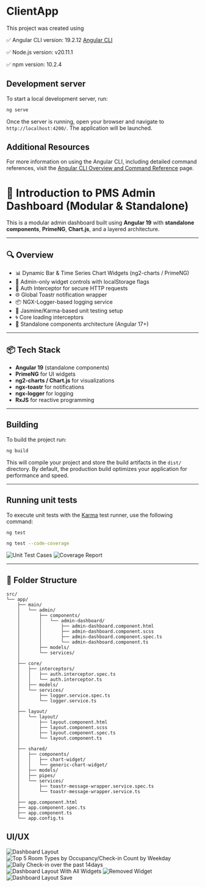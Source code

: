 # ClientApp

This project was created using 

✅ Angular CLI version: 19.2.12 [Angular CLI](https://github.com/angular/angular-cli)

✅ Node.js version: v20.11.1

✅ npm version: 10.2.4

## Development server

To start a local development server, run:

```bash
ng serve
```

Once the server is running, open your browser and navigate to `http://localhost:4200/`. The application will be launched.


## Additional Resources

For more information on using the Angular CLI, including detailed command references, visit the [Angular CLI Overview and Command Reference](https://angular.dev/tools/cli) page.

# 🧩 Introduction to PMS Admin Dashboard (Modular & Standalone)

This is a modular admin dashboard built using **Angular 19** with **standalone components**, **PrimeNG**, **Chart.js**, and a layered architecture.

---

## 🔍 Overview

- 📊 Dynamic Bar & Time Series Chart Widgets (ng2-charts / PrimeNG)
- 👤 Admin-only widget controls with localStorage flags
- 🔐 Auth Interceptor for secure HTTP requests
- 🌐 Global Toastr notification wrapper
- 📦 NGX-Logger-based logging service
- 🧪 Jasmine/Karma-based unit testing setup
- 🌀 Core loading interceptors
- 📁 Standalone components architecture (Angular 17+)

---

## 📦 Tech Stack

- **Angular 19** (standalone components)
- **PrimeNG** for UI widgets
- **ng2-charts / Chart.js** for visualizations
- **ngx-toastr** for notifications
- **ngx-logger** for logging
- **RxJS** for reactive programming

---

## Building

To build the project run:

```bash
ng build
```

This will compile your project and store the build artifacts in the `dist/` directory. By default, the production build optimizes your application for performance and speed.

---

## Running unit tests

To execute unit tests with the [Karma](https://karma-runner.github.io) test runner, use the following command:

```bash
ng test

ng test --code-coverage
```

![Unit Test Cases](screenshots/7.PMS-TestCases.PNG)
![Coverage Report](screenshots/8.UTCCoverage.PNG)

---

## 📁 Folder Structure

```
src/
└── app/
    ├── main/
    │   └── admin/
    │       ├── components/
    │       │   └── admin-dashboard/
    │       │       ├── admin-dashboard.component.html
    │       │       ├── admin-dashboard.component.scss
    │       │       ├── admin-dashboard.component.spec.ts
    │       │       └── admin-dashboard.component.ts
    │       ├── models/
    │       └── services/
    │
    ├── core/
    │   ├── interceptors/
    │   │   ├── auth.interceptor.spec.ts
    │   │   └── auth.interceptor.ts
    │   ├── models/
    │   └── services/
    │       ├── logger.service.spec.ts
    │       └── logger.service.ts
    │
    ├── layout/
    │   └── layout/
    │       ├── layout.component.html
    │       ├── layout.component.scss
    │       ├── layout.component.spec.ts
    │       └── layout.component.ts
    │
    ├── shared/
    │   ├── components/
    │   │   ├── chart-widget/
    │   │   └── generic-chart-widget/
    │   ├── models/
    │   ├── pipes/
    │   └── services/
    │       ├── toastr-message-wrapper.service.spec.ts
    │       └── toastr-message-wrapper.service.ts
    │
    ├── app.component.html
    ├── app.component.spec.ts
    ├── app.component.ts
    └── app.config.ts

```

## UI/UX

![Dashboard Layout](screenshots/1.Dashboard.PNG)
![Top 5 Room Types by Occupancy/Check-in Count by Weekday](screenshots/2.Occupancy-CheckInChart.png)
![Daily Check-in over the past 14days](screenshots/3.TimeSerieChart.PNG)
![Dashboard Layout With All Widgets](screenshots/4.DashboardLayoutWidgets.PNG)
![Removed Widget](screenshots/5.RemovedWidget.png)
![Dashboard Layout Save](screenshots/6.DashboardLayoutSave.png)


```
